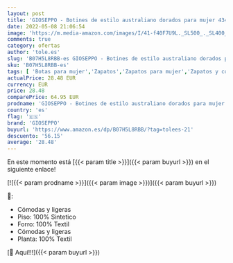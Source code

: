 ```yaml
---
layout: post
title: 'GIOSEPPO - Botines de estilo australiano dorados para mujer 43477'
date: 2022-05-08 21:06:54
image: 'https://m.media-amazon.com/images/I/41-f40F7U9L._SL500_._SL400_.jpg'
comments: true
category: ofertas
author: 'tole.es'
slug: 'B07H5L8RBB-es GIOSEPPO - Botines de estilo australiano dorados para...'
sku: 'B07H5L8RBB-es'
tags: [ 'Botas para mujer','Zapatos','Zapatos para mujer','Zapatos y complementos','botines','gioseppo','🇪🇸', ]
actualPrice: 28.48 EUR
currency: EUR
price: 28.48
comparePrice: 64.95 EUR
prodname: 'GIOSEPPO - Botines de estilo australiano dorados para mujer 43477'
country: 'es'
flag: '🇪🇸'
brand: 'GIOSEPPO'
buyurl: 'https://www.amazon.es/dp/B07H5L8RBB/?tag=tolees-21'
descuento: '56.15'
average: '28.48'
---
```


En este momento está [{{< param title >}}]({{< param buyurl >}}) en el siguiente enlace!

[![{{< param prodname >}}]({{< param image >}})]({{< param buyurl >}})

🔎:

- Cómodas y ligeras
- Piso: 100% Sintetico
- Forro: 100% Textil
- Cómodas y ligeras
- Planta: 100% Textil

[🛒 Aquí!!!]({{< param buyurl >}})
